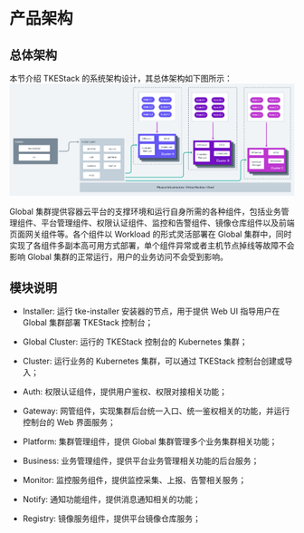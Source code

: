 # 产品架构

## 总体架构

本节介绍 TKEStack 的系统架构设计，其总体架构如下图所示：
![ ](https://github.com/tkestack/tke/blob/master/docs/images/TKEStackHighLevelArchitecture@2x.png?raw=true)

Global 集群提供容器云平台的支撑环境和运行自身所需的各种组件，包括业务管理组件、平台管理组件、权限认证组件、监控和告警组件、镜像仓库组件以及前端页面网关组件等。各个组件以 Workload 的形式灵活部署在 Global 集群中，同时实现了各组件多副本高可用方式部署，单个组件异常或者主机节点掉线等故障不会影响 Global 集群的正常运行，用户的业务访问不会受到影响。

## 模块说明

* Installer: 运行 tke-installer 安装器的节点，用于提供 Web UI 指导用户在 Global 集群部署 TKEStack 控制台；
* Global Cluster: 运行的 TKEStack 控制台的 Kubernetes 集群；
* Cluster: 运行业务的 Kubernetes 集群，可以通过 TKEStack 控制台创建或导入；

* Auth: 权限认证组件，提供用户鉴权、权限对接相关功能；
* Gateway: 网管组件，实现集群后台统一入口、统一鉴权相关的功能，并运行控制台的 Web 界面服务；
* Platform: 集群管理组件，提供 Global 集群管理多个业务集群相关功能；
* Business: 业务管理组件，提供平台业务管理相关功能的后台服务；
* Monitor: 监控服务组件，提供监控采集、上报、告警相关服务；
* Notify: 通知功能组件，提供消息通知相关的功能；
* Registry: 镜像服务组件，提供平台镜像仓库服务；
